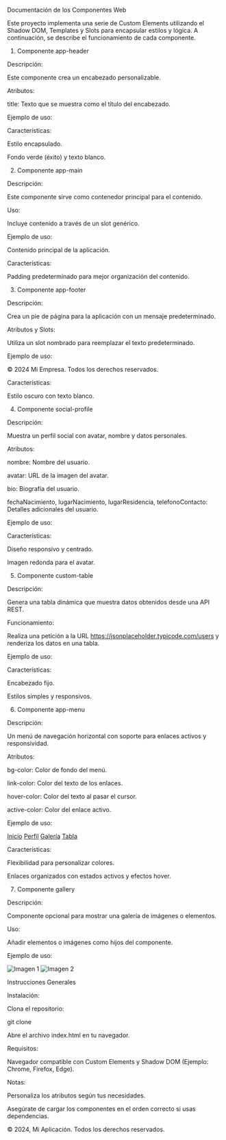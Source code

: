 Documentación de los Componentes Web

Este proyecto implementa una serie de Custom Elements utilizando el Shadow DOM, Templates y Slots para encapsular estilos y lógica. A continuación, se describe el funcionamiento de cada componente.

1. Componente app-header

Descripción:

Este componente crea un encabezado personalizable.

Atributos:

title: Texto que se muestra como el título del encabezado.

Ejemplo de uso:

<app-header title="Bienvenido a Mi Aplicación"></app-header>

Características:

Estilo encapsulado.

Fondo verde (éxito) y texto blanco.

2. Componente app-main

Descripción:

Este componente sirve como contenedor principal para el contenido.

Uso:

Incluye contenido a través de un slot genérico.

Ejemplo de uso:

<app-main>
  <p>Contenido principal de la aplicación.</p>
</app-main>

Características:

Padding predeterminado para mejor organización del contenido.

3. Componente app-footer

Descripción:

Crea un pie de página para la aplicación con un mensaje predeterminado.

Atributos y Slots:

Utiliza un slot nombrado para reemplazar el texto predeterminado.

Ejemplo de uso:

<app-footer>
  <span slot="text">&copy; 2024 Mi Empresa. Todos los derechos reservados.</span>
</app-footer>

Características:

Estilo oscuro con texto blanco.

4. Componente social-profile

Descripción:

Muestra un perfil social con avatar, nombre y datos personales.

Atributos:

nombre: Nombre del usuario.

avatar: URL de la imagen del avatar.

bio: Biografía del usuario.

fechaNacimiento, lugarNacimiento, lugarResidencia, telefonoContacto: Detalles adicionales del usuario.

Ejemplo de uso:

<social-profile
   nombre="Diego F. Sanchez Andrade"
    avatar="IMG_20240719_144419_727.jpg"
    bio="Estudiante de la carrera de Tecnologias de la informacion. ESPE"
    fechaNacimiento="01 de Marza de 1996"
    lugarNacimiento="Ciudad de Zaruma, el Oro, Ecuador."
    lugarResidencia="Zaruma, El Oro"
    telefonoContacto="0979663548">
</social-profile>

Características:

Diseño responsivo y centrado.

Imagen redonda para el avatar.

5. Componente custom-table

Descripción:

Genera una tabla dinámica que muestra datos obtenidos desde una API REST.

Funcionamiento:

Realiza una petición a la URL https://jsonplaceholder.typicode.com/users y renderiza los datos en una tabla.

Ejemplo de uso:

<custom-table></custom-table>

Características:

Encabezado fijo.

Estilos simples y responsivos.

6. Componente app-menu

Descripción:

Un menú de navegación horizontal con soporte para enlaces activos y responsividad.

Atributos:

bg-color: Color de fondo del menú.

link-color: Color del texto de los enlaces.

hover-color: Color del texto al pasar el cursor.

active-color: Color del enlace activo.

Ejemplo de uso:

 <app-menu bg-color="#fff" link-color="#333" hover-color="#555" active-color="#ff6600">
        <a href="index.html">Inicio</a>
        <a href="SocialProfile.html">Perfil</a>
        <a href="gallery.html">Galería</a>
        <a href="customTable.html">Tabla</a>
    </app-menu>

Características:

Flexibilidad para personalizar colores.

Enlaces organizados con estados activos y efectos hover.

7. Componente gallery

Descripción:

Componente opcional para mostrar una galería de imágenes o elementos.

Uso:

Añadir elementos o imágenes como hijos del componente.

Ejemplo de uso:

<gallery>
  <img src="https://via.placeholder.com/150" alt="Imagen 1">
  <img src="https://via.placeholder.com/150" alt="Imagen 2">
</gallery>

Instrucciones Generales

Instalación:

Clona el repositorio:

git clone <url-del-repositorio>

Abre el archivo index.html en tu navegador.

Requisitos:

Navegador compatible con Custom Elements y Shadow DOM (Ejemplo: Chrome, Firefox, Edge).

Notas:

Personaliza los atributos según tus necesidades.

Asegúrate de cargar los componentes en el orden correcto si usas dependencias.

© 2024, Mi Aplicación. Todos los derechos reservados.

